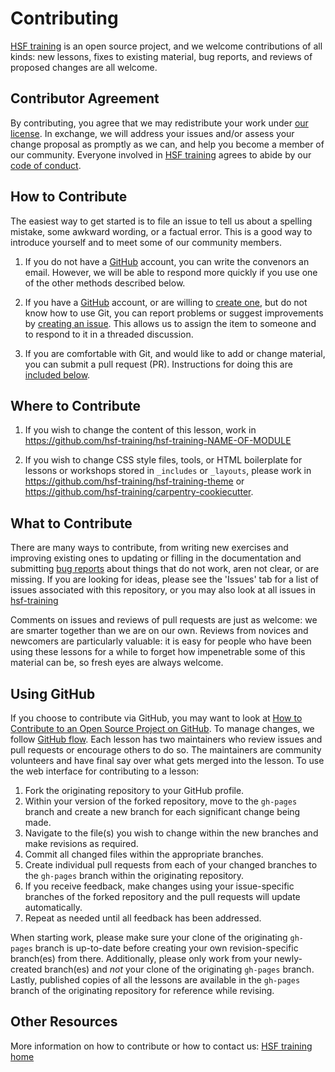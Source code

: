 # Contributing

[HSF training][hsf-training] is an open source project,
and we welcome contributions of all kinds:
new lessons,
fixes to existing material,
bug reports,
and reviews of proposed changes are all welcome.

## Contributor Agreement

By contributing,
you agree that we may redistribute your work under [our license](LICENSE.md).
In exchange,
we will address your issues and/or assess your change proposal as promptly as we can,
and help you become a member of our community.
Everyone involved in [HSF training][hsf-training]
agrees to abide by our [code of conduct](CODE_OF_CONDUCT.md).

## How to Contribute

The easiest way to get started is to file an issue
to tell us about a spelling mistake,
some awkward wording,
or a factual error.
This is a good way to introduce yourself
and to meet some of our community members.

1. If you do not have a [GitHub][github] account,
    you can write the convenors an email.
    However,
    we will be able to respond more quickly if you use one of the other methods described below.

2. If you have a [GitHub][github] account,
    or are willing to [create one][github-join],
    but do not know how to use Git,
    you can report problems or suggest improvements by [creating an issue][issues].
    This allows us to assign the item to someone
    and to respond to it in a threaded discussion.

3. If you are comfortable with Git,
    and would like to add or change material,
    you can submit a pull request (PR).
    Instructions for doing this are [included below](#using-github).

## Where to Contribute

1. If you wish to change the content of this lesson, work in <https://github.com/hsf-training/hsf-training-NAME-OF-MODULE>

2. If you wish to change CSS style files, tools,
    or HTML boilerplate for lessons or workshops stored in `_includes` or `_layouts`,
    please work in <https://github.com/hsf-training/hsf-training-theme> or
    <https://github.com/hsf-training/carpentry-cookiecutter>.

## What to Contribute

There are many ways to contribute,
from writing new exercises and improving existing ones
to updating or filling in the documentation
and submitting [bug reports][issues]
about things that do not work, aren not clear, or are missing.
If you are looking for ideas, please see the 'Issues' tab for
a list of issues associated with this repository,
or you may also look at all issues in [hsf-training][hsf-training-issues]

Comments on issues and reviews of pull requests are just as welcome:
we are smarter together than we are on our own.
Reviews from novices and newcomers are particularly valuable:
it is easy for people who have been using these lessons for a while
to forget how impenetrable some of this material can be,
so fresh eyes are always welcome.

## Using GitHub

If you choose to contribute via GitHub, you may want to look at
[How to Contribute to an Open Source Project on GitHub][how-contribute].
To manage changes, we follow [GitHub flow][github-flow].
Each lesson has two maintainers who review issues and pull requests or encourage others to do so.
The maintainers are community volunteers and have final say over what gets merged into the lesson.
To use the web interface for contributing to a lesson:

1. Fork the originating repository to your GitHub profile.
2. Within your version of the forked repository, move to the `gh-pages` branch and
create a new branch for each significant change being made.
3. Navigate to the file(s) you wish to change within the new branches and make revisions as required.
4. Commit all changed files within the appropriate branches.
5. Create individual pull requests from each of your changed branches
to the `gh-pages` branch within the originating repository.
6. If you receive feedback, make changes using your issue-specific branches of the forked
repository and the pull requests will update automatically.
7. Repeat as needed until all feedback has been addressed.

When starting work, please make sure your clone of the originating `gh-pages` branch is up-to-date
before creating your own revision-specific branch(es) from there.
Additionally, please only work from your newly-created branch(es) and *not*
your clone of the originating `gh-pages` branch.
Lastly, published copies of all the lessons are available in the `gh-pages` branch of the originating
repository for reference while revising.

## Other Resources

More information on how to contribute or how to contact us: [HSF training home][hsf-training]

[hsf-training-issues]: https://github.com/issues?q=user%3Ahsf-training+is%3Aopen
[hsf-training]: https://hepsoftwarefoundation.org/workinggroups/training.html
[email]: mailto:https://groups.google.com/forum/#!forum/hsf-training-wg
[github]: https://github.com
[github-flow]: https://guides.github.com/introduction/flow/
[github-join]: https://github.com/join
[how-contribute]: https://docs.github.com/en/get-started/quickstart/contributing-to-projects
[issues]: https://guides.github.com/features/issues/
